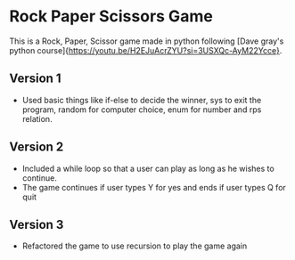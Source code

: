 # Rock Paper Scissors Game

This is a Rock, Paper, Scissor game made in python following [Dave gray's python course]{https://youtu.be/H2EJuAcrZYU?si=3USXQc-AyM22Ycce}.

## Version 1
- Used basic things like if-else to decide the winner, sys to exit the program, random for computer choice, enum for number and rps relation. 

## Version 2
- Included a while loop so that a user can play as long as he wishes to continue.
- The game continues if user types Y for yes and ends if user types Q for quit 

## Version 3
- Refactored the game to use recursion to play the game again